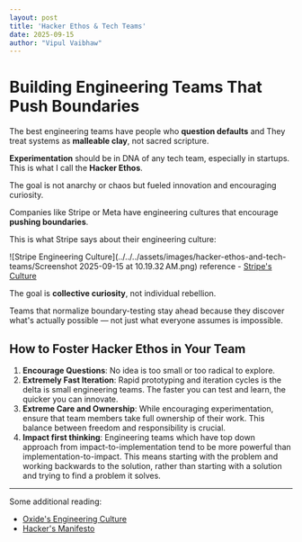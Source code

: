```yaml
---
layout: post
title: 'Hacker Ethos & Tech Teams'
date: 2025-09-15
author: "Vipul Vaibhaw"
---
```


# Building Engineering Teams That Push Boundaries

The best engineering teams have people who **question defaults** and They treat systems as **malleable clay**, not sacred scripture.

**Experimentation** should be in DNA of any tech team, especially in startups. This is what I call the **Hacker Ethos**.

The goal is not anarchy or chaos but fueled innovation and encouraging curiosity.

Companies like Stripe or Meta have engineering cultures that encourage **pushing boundaries**.

This is what Stripe says about their engineering culture:

![Stripe Engineering Culture](../../../assets/images/hacker-ethos-and-tech-teams/Screenshot 2025-09-15 at 10.19.32 AM.png)
reference - [Stripe's Culture](https://stripe.com/gb/jobs/culture)

The goal is **collective curiosity**, not individual rebellion.

Teams that normalize boundary-testing stay ahead because they discover what's actually possible — not just what everyone assumes is impossible.

## How to Foster Hacker Ethos in Your Team

1. **Encourage Questions**: No idea is too small or too radical to explore.
2. **Extremely Fast Iteration**: Rapid prototyping and iteration cycles is the delta is small engineering teams. The faster you can test and learn, the quicker you can innovate.
3. **Extreme Care and Ownership**: While encouraging experimentation, ensure that team members take full ownership of their work. This balance between freedom and responsibility is crucial.
4. **Impact first thinking**: Engineering teams which have top down approach from impact-to-implementation tend to be more powerful than implementation-to-impact. This means starting with the problem and working backwards to the solution, rather than starting with a solution and trying to find a problem it solves.

---

Some additional reading:
- [Oxide's Engineering Culture](https://oxide.computer/blog/engineering-culture)
- [Hacker's Manifesto](https://phrack.org/issues/7/3)
